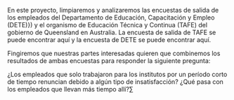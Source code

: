 En este proyecto, limpiaremos y analizaremos las encuestas de salida de los empleados del Departamento de Educación,
Capacitación y Empleo (DETE)}) y el organismo de Educación Técnica y Continua (TAFE) del gobierno de Queensland en
Australia. La encuesta de salida de TAFE se puede encontrar aquí y la encuesta de DETE se puede encontrar aquí.

Fingiremos que nuestras partes interesadas quieren que combinemos los resultados de ambas encuestas para responder la
siguiente pregunta:

¿Los empleados que solo trabajaron para los institutos por un período corto de tiempo renuncian debido a algún tipo de
insatisfacción? ¿Qué pasa con los empleados que llevan más tiempo allí?∑
